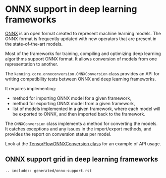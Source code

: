# ONNX support in deep learning frameworks

[ONNX](https://onnx.ai/) is an open format created to represent machine learning models.
The ONNX format is frequently updated with new operators that are present in the state-of-the-art models.

Most of the frameworks for training, compiling and optimizing deep learning algorithms support ONNX format.
It allows conversion of models from one representation to another.

The `kenning.core.onnxconversion.ONNXConversion` class provides an API for writing compatibility tests between ONNX and deep learning frameworks.

It requires implementing:

* method for importing ONNX model for a given framework,
* method for exporting ONNX model from a given framework,
* list of models implemented in a given framework, where each model will be exported to ONNX, and then imported back to the framework.

The `ONNXConversion` class implements a method for converting the models.
It catches exceptions and any issues in the import/export methods, and provides the report on conversion status per model.

Look at the [TensorFlowONNXConversion class](https://github.com/antmicro/kenning/blob/main/kenning/onnxconverters/tensorflow.py) for an example of API usage.

## ONNX support grid in deep learning frameworks

```{eval-rst}
.. include:: generated/onnx-support.rst
```
